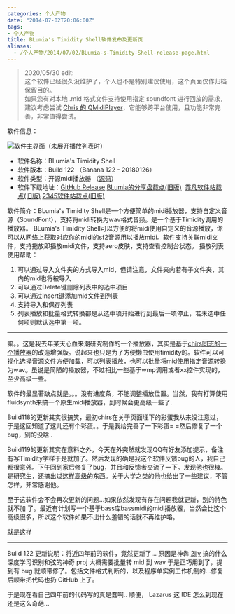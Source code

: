 ```yaml
---
categories: 个人产物
date: "2014-07-02T20:06:00Z"
tags:
- 个人产物
title: BLumia's Timidity Shell软件发布及更新页
aliases:
  - /个人产物/2014/07/02/BLumia-s-Timidity-Shell-release-page.html
---
```


> 2020/05/30 edit:  
> 这个软件已经很久没维护了，个人也不是特别建议使用，这个页面仅作归档保留目的。  
> 如果您有对本地 .mid 格式文件支持使用指定 soundfont 进行回放的需求，建议考虑尝试 [Chris 的 QMidiPlayer](https://github.com/chirs241097/QMidiPlayer)，它能够跨平台使用，且功能非常完善，非常值得尝试。

软件信息：

![软件主界面（未展开播放列表时）](http:/blumia.github.io/media/bl_timidity_shell_screenshot.png)

 - 软件名称：BLumia's Timidity Shell 
 - 软件版本：Build 122 （Banana 122 - 20180126）
 - 软件类型：开源midi播放器 （[源码](https://github.com/BLumia/BLumiaTimidityShell)）
 - 软件下载地址：[GitHub Release](https://github.com/BLumia/BLumiaTimidityShell)   [BLumia的分享盘载点(旧版)](https://garysoft.wodemo.com/file/305609)  [霏凡软件站载点(旧版)](https://www.crsky.com/soft/62713.html)   [2345软件站载点(旧版)](http://www.duote.com/soft/4194.html)

<!--more-->

软件简介：BLumia's Timidity Shell是一个方便简单的midi播放器，支持自定义音源（SoundFont），支持将midi转换为wav格式音频。是一个基于Timidity调用的播放器。 BLumia's Timidity Shell可以方便的将midi使用自定义的音源播放，你可以从网络上获取对应你的midi的sf2音源用以播放midi。软件支持关联midi文件，支持拖放即播放midi文件，支持aero皮肤，支持查看控制台状态。
播放列表使用帮助：

1. 可以通过导入文件夹的方式导入mid，但请注意，文件夹内若有子文件夹，其内的mid也将被导入
2. 可以通过Delete键删除列表中的选中项目
3. 可以通过Insert键添加mid文件到列表
4. 支持导入和保存列表
5. 列表播放和批量格式转换都是从选中项开始进行到最后一项停止，若未选中任何项则默认选中第一项。

---------------------------

嘛。。这是我去年某天心血来潮研究制作的一个播放器，其实是基于[chirs同志的一个播放器](https://chrisoft.org/#projects)的改造增强版。说起来也只是为了方便懒虫使用timidity的。软件可以可视化选择音源文件方便加载，可以列表播放，也可以批量将mid使用指定音源转换为wav。虽说是简陋的播放器，不过相比一些基于wmp调用或者xx控件实现的，至少高级一些。

软件的最显著缺点就是。。。没有进度条，不能调整播放位置。当然，我有打算使用fluidsynth来搞一个原生midi播放器，到时候会更高级一些了.

Build118的更新其实很搞笑，最初chirs在关于页面埋下的彩蛋我从来没注意过，于是这回知道了这儿还有个彩蛋。。于是我给完善了一下彩蛋= =然后修复了一个bug，别的没啥..

Build119的更新其实在意料之外，今天在外突然就发现QQ有好友添加提示，备注有写Timidity字样于是就加了。然后发现的确是我这个软件反馈bug的人，我自己都很意外。下午回到家后修复了bug，并且和反馈者交流了一下。发现他也很棒。是研究生，还搞出过[这样高级](https://www.guokr.com/post/480573/)的东西。关于大学之类的他也给出了一些建议，不管怎样，非常感谢他。

至于这软件会不会再次更新的问题...如果依然发现有存在问题我就更新，别的特色就不加 了。最近有计划写一个基于bass库bassmidi的midi播放器，当然会比这个高级很多，所以这个软件如果不出什么差错的话就不再维护咯。

就是这样

-------

Build 122 更新说明：将近四年前的软件，竟然更新了... 原因是神犇 [2jjy](https://github.com/instr3) 搞的什么深度学习识别和弦的神奇 proj 大概需要批量转 mid 到 wav 于是正巧用到了，提到有 bug 就顺带修了。包括文件格式判断的，以及程序单实例工作机制的...修复后顺带把代码也扔 GitHub 上了。 

于是现在看自己四年前的代码写的真是蠢啊.. 顺便， Lazarus 这 IDE 怎么到现在还是这么奇葩...
